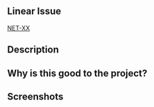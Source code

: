 ## Linear Issue
[NET-XX](https://linear.app/mgenetwork/issue/NET-XX)

## Description

## Why is this good to the project?

## Screenshots

